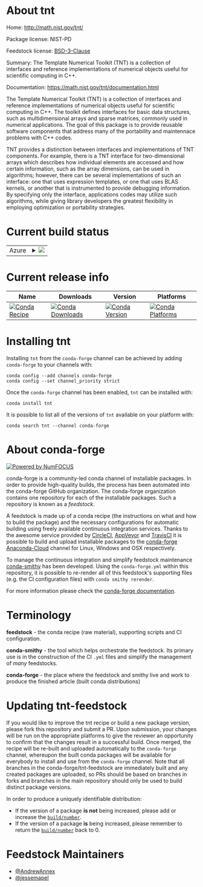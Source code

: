 About tnt
=========

Home: http://math.nist.gov/tnt/

Package license: NIST-PD

Feedstock license: [BSD-3-Clause](https://github.com/conda-forge/tnt-feedstock/blob/master/LICENSE.txt)

Summary: The Template Numerical Toolkit (TNT) is a collection of interfaces and reference implementations of numerical objects useful for scientific computing in C++.

Documentation: https://math.nist.gov/tnt/documentation.html

The Template Numerical Toolkit (TNT) is a collection of interfaces and reference implementations of numerical objects useful for scientific computing in C++.
The toolkit defines interfaces for basic data structures, such as multidimensional arrays and sparse matrices, commonly used in numerical applications.
The goal of this package is to provide reusable software components that address many of the portability and maintennace problems with C++ codes.

TNT provides a distinction between interfaces and implementations of TNT components.
For example, there is a TNT interface for two-dimensional arrays which describes how individual elements are accessed and how certain information, such as the array dimensions, can be used in algorithms; however, there can be several implementations of such an interface: one that uses expression templates, or one that uses BLAS kernels, or another that is instrumented to provide debugging information.
By specifying only the interface, applications codes may utilize such algorithms, while giving library developers the greatest flexibility in employing optimization or portability strategies.


Current build status
====================


<table>
    
  <tr>
    <td>Azure</td>
    <td>
      <details>
        <summary>
          <a href="https://dev.azure.com/conda-forge/feedstock-builds/_build/latest?definitionId=13516&branchName=master">
            <img src="https://dev.azure.com/conda-forge/feedstock-builds/_apis/build/status/tnt-feedstock?branchName=master">
          </a>
        </summary>
        <table>
          <thead><tr><th>Variant</th><th>Status</th></tr></thead>
          <tbody><tr>
              <td>linux_64</td>
              <td>
                <a href="https://dev.azure.com/conda-forge/feedstock-builds/_build/latest?definitionId=13516&branchName=master">
                  <img src="https://dev.azure.com/conda-forge/feedstock-builds/_apis/build/status/tnt-feedstock?branchName=master&jobName=linux&configuration=linux_64_" alt="variant">
                </a>
              </td>
            </tr><tr>
              <td>osx_64</td>
              <td>
                <a href="https://dev.azure.com/conda-forge/feedstock-builds/_build/latest?definitionId=13516&branchName=master">
                  <img src="https://dev.azure.com/conda-forge/feedstock-builds/_apis/build/status/tnt-feedstock?branchName=master&jobName=osx&configuration=osx_64_" alt="variant">
                </a>
              </td>
            </tr><tr>
              <td>win_64</td>
              <td>
                <a href="https://dev.azure.com/conda-forge/feedstock-builds/_build/latest?definitionId=13516&branchName=master">
                  <img src="https://dev.azure.com/conda-forge/feedstock-builds/_apis/build/status/tnt-feedstock?branchName=master&jobName=win&configuration=win_64_" alt="variant">
                </a>
              </td>
            </tr>
          </tbody>
        </table>
      </details>
    </td>
  </tr>
</table>

Current release info
====================

| Name | Downloads | Version | Platforms |
| --- | --- | --- | --- |
| [![Conda Recipe](https://img.shields.io/badge/recipe-tnt-green.svg)](https://anaconda.org/conda-forge/tnt) | [![Conda Downloads](https://img.shields.io/conda/dn/conda-forge/tnt.svg)](https://anaconda.org/conda-forge/tnt) | [![Conda Version](https://img.shields.io/conda/vn/conda-forge/tnt.svg)](https://anaconda.org/conda-forge/tnt) | [![Conda Platforms](https://img.shields.io/conda/pn/conda-forge/tnt.svg)](https://anaconda.org/conda-forge/tnt) |

Installing tnt
==============

Installing `tnt` from the `conda-forge` channel can be achieved by adding `conda-forge` to your channels with:

```
conda config --add channels conda-forge
conda config --set channel_priority strict
```

Once the `conda-forge` channel has been enabled, `tnt` can be installed with:

```
conda install tnt
```

It is possible to list all of the versions of `tnt` available on your platform with:

```
conda search tnt --channel conda-forge
```


About conda-forge
=================

[![Powered by NumFOCUS](https://img.shields.io/badge/powered%20by-NumFOCUS-orange.svg?style=flat&colorA=E1523D&colorB=007D8A)](http://numfocus.org)

conda-forge is a community-led conda channel of installable packages.
In order to provide high-quality builds, the process has been automated into the
conda-forge GitHub organization. The conda-forge organization contains one repository
for each of the installable packages. Such a repository is known as a *feedstock*.

A feedstock is made up of a conda recipe (the instructions on what and how to build
the package) and the necessary configurations for automatic building using freely
available continuous integration services. Thanks to the awesome service provided by
[CircleCI](https://circleci.com/), [AppVeyor](https://www.appveyor.com/)
and [TravisCI](https://travis-ci.com/) it is possible to build and upload installable
packages to the [conda-forge](https://anaconda.org/conda-forge)
[Anaconda-Cloud](https://anaconda.org/) channel for Linux, Windows and OSX respectively.

To manage the continuous integration and simplify feedstock maintenance
[conda-smithy](https://github.com/conda-forge/conda-smithy) has been developed.
Using the ``conda-forge.yml`` within this repository, it is possible to re-render all of
this feedstock's supporting files (e.g. the CI configuration files) with ``conda smithy rerender``.

For more information please check the [conda-forge documentation](https://conda-forge.org/docs/).

Terminology
===========

**feedstock** - the conda recipe (raw material), supporting scripts and CI configuration.

**conda-smithy** - the tool which helps orchestrate the feedstock.
                   Its primary use is in the construction of the CI ``.yml`` files
                   and simplify the management of *many* feedstocks.

**conda-forge** - the place where the feedstock and smithy live and work to
                  produce the finished article (built conda distributions)


Updating tnt-feedstock
======================

If you would like to improve the tnt recipe or build a new
package version, please fork this repository and submit a PR. Upon submission,
your changes will be run on the appropriate platforms to give the reviewer an
opportunity to confirm that the changes result in a successful build. Once
merged, the recipe will be re-built and uploaded automatically to the
`conda-forge` channel, whereupon the built conda packages will be available for
everybody to install and use from the `conda-forge` channel.
Note that all branches in the conda-forge/tnt-feedstock are
immediately built and any created packages are uploaded, so PRs should be based
on branches in forks and branches in the main repository should only be used to
build distinct package versions.

In order to produce a uniquely identifiable distribution:
 * If the version of a package **is not** being increased, please add or increase
   the [``build/number``](https://docs.conda.io/projects/conda-build/en/latest/resources/define-metadata.html#build-number-and-string).
 * If the version of a package **is** being increased, please remember to return
   the [``build/number``](https://docs.conda.io/projects/conda-build/en/latest/resources/define-metadata.html#build-number-and-string)
   back to 0.

Feedstock Maintainers
=====================

* [@AndrewAnnex](https://github.com/AndrewAnnex/)
* [@jessemapel](https://github.com/jessemapel/)

